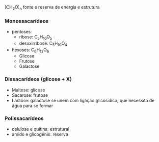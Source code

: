 (CH<sub>2</sub>O)<sub>n</sub>
fonte e reserva de energia e estrutura

### Monossacarídeos
- pentoses: 
	- ribose: C<sub>5</sub>H<sub>10</sub>O<sub>5</sub>
	- desoxirribose: C<sub>5</sub>H<sub>10</sub>O<sub>4</sub>
- hexoses: C<sub>6</sub>H<sub>12</sub>O<sub>6</sub>
	- Glicose
	- Frutose
	- Galactose

### Dissacarídeos (glicose + X)
- Maltose: glicose
- Sacarose: frutose
- Lactose: galactose
se unem com ligação glicosídica, que necessita de água para se formar


### Polissacarídeos
- celulose e quitina: estrutural
- amido e glicogênio: reserva